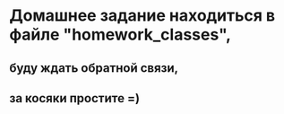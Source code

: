 #  Домашнее задание находиться в файле "homework_classes", 

## буду ждать обратной связи,
## за косяки простите =)

